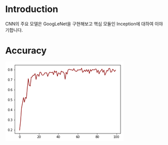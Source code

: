 # Introduction  
CNN의 주요 모델은 GoogLeNet을 구현해보고 핵심 모듈인 Inception에 대하여 이야기합니다.  
# Accuracy  
![Acc1](https://github.com/Doyosae/CNN_Models/blob/master/GoogLe%20Network/Accuracy/model%201.png)
